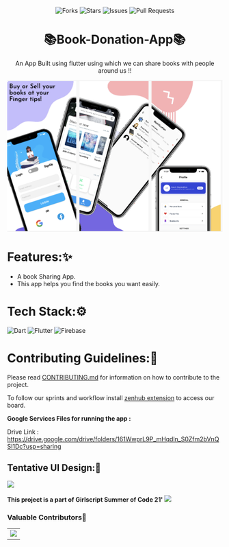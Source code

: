 <div align="center">

![Forks](https://img.shields.io/github/forks/infiniteoverflow/Libro)
![Stars](https://img.shields.io/github/stars/infiniteoverflow/Libro)
![Issues](https://img.shields.io/github/issues/infiniteoverflow/Libro)
![Pull Requests](https://img.shields.io/github/issues-pr/infiniteoverflow/Libro?)


# 📚Book-Donation-App📚
An App Built using flutter using which we can share books with people around us !!

</div>

![](poster.png)

# Features:✨
* A book Sharing App.
* This app helps you find the books you want easily.

# Tech Stack:⚙️
<img alt="Dart" src="https://img.shields.io/badge/dart-%230175C2.svg?&style=for-the-badge&logo=dart&logoColor=white" width="300" height="100"/>  <img alt="Flutter" src="https://img.shields.io/badge/Flutter%20-%2302569B.svg?&style=for-the-badge&logo=Flutter&logoColor=white" width="300" height="100" /> <img alt="Firebase" src="https://img.shields.io/badge/firebase%20-%23039BE5.svg?&style=for-the-badge&logo=firebase" width="300" height="100"/>


# Contributing Guidelines:📝

Please read [CONTRIBUTING.md](https://github.com/infiniteoverflow/Libro/blob/main/Contributing.md) for information on how to contribute to the project.

To follow our sprints and workflow install [zenhub extension](https://www.zenhub.com/extension) to access our board.

**Google Services Files for running the app :**   

Drive Link : https://drive.google.com/drive/folders/161WwprL9P_mHqdln_S0Zfm2bVnQSI1Dc?usp=sharing

## Tentative UI Design:🎨

![](mock.png)

**This project is a part of Girlscript Summer of Code 21'**
![](https://miro.medium.com/max/1400/1*c4YgRXYQayOVWxV37ourrw.png)


### Valuable Contributors🤟
<table>
	<tr>
		<td>
			<a href="https://github.com/infiniteoverflow/Libro/graphs/contributors">
  <img src="https://contrib.rocks/image?repo=infiniteoverflow/Libro" />
</a>
		</td>
	</tr>
</table>

